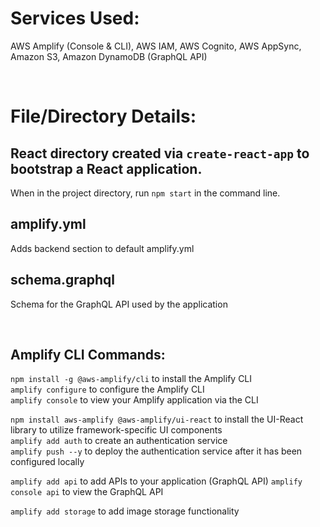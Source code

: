 # Services Used:

AWS Amplify (Console & CLI), AWS IAM, AWS Cognito, AWS AppSync, Amazon S3, Amazon DynamoDB (GraphQL API)

<br/>

# File/Directory Details:

## React directory created via `create-react-app` to bootstrap a React application.

When in the project directory, run `npm start` in the command line.

## amplify.yml

Adds backend section to default amplify.yml

## schema.graphql

Schema for the GraphQL API used by the application

<br/>

## Amplify CLI Commands:

`npm install -g @aws-amplify/cli` to install the Amplify CLI<br/>
`amplify configure` to configure the Amplify CLI<br/>
`amplify console` to view your Amplify application via the CLI<br/>

`npm install aws-amplify @aws-amplify/ui-react` to install the UI-React library to utilize framework-specific UI components<br/>
`amplify add auth` to create an authentication service<br/>
`amplify push --y` to deploy the authentication service after it has been configured locally<br/>

`amplify add api` to add APIs to your application (GraphQL API)
`amplify console api` to view the GraphQL API

`amplify add storage` to add image storage functionality
